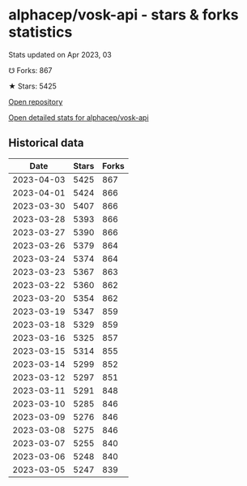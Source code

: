 # alphacep/vosk-api - stars & forks statistics

Stats updated on Apr 2023, 03

☋ Forks: 867

★ Stars: 5425

[Open repository](https://github.com/alphacep/vosk-api)

[Open detailed stats for alphacep/vosk-api](https://reviewgithub.com/rep/alphacep/vosk-api)

## Historical data
| Date | Stars | Forks |
|------|-------|-------|
| 2023-04-03 | 5425 | 867 | 
| 2023-04-01 | 5424 | 866 | 
| 2023-03-30 | 5407 | 866 | 
| 2023-03-28 | 5393 | 866 | 
| 2023-03-27 | 5390 | 866 | 
| 2023-03-26 | 5379 | 864 | 
| 2023-03-24 | 5374 | 864 | 
| 2023-03-23 | 5367 | 863 | 
| 2023-03-22 | 5360 | 862 | 
| 2023-03-20 | 5354 | 862 | 
| 2023-03-19 | 5347 | 859 | 
| 2023-03-18 | 5329 | 859 | 
| 2023-03-16 | 5325 | 857 | 
| 2023-03-15 | 5314 | 855 | 
| 2023-03-14 | 5299 | 852 | 
| 2023-03-12 | 5297 | 851 | 
| 2023-03-11 | 5291 | 848 | 
| 2023-03-10 | 5285 | 846 | 
| 2023-03-09 | 5276 | 846 | 
| 2023-03-08 | 5275 | 846 | 
| 2023-03-07 | 5255 | 840 | 
| 2023-03-06 | 5248 | 840 | 
| 2023-03-05 | 5247 | 839 | 

